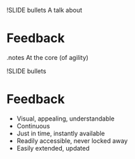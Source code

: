 !SLIDE bullets
A talk about
# Feedback #

.notes At the core (of agility) 

!SLIDE bullets
# Feedback #
* Visual, appealing, understandable
* Continuous
* Just in time, instantly available
* Readily accessible, never locked away
* Easily extended, updated
